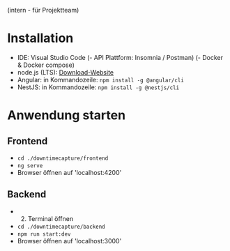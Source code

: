 (intern - für Projektteam)

# Installation

- IDE: Visual Studio Code
(- API Plattform: Insomnia / Postman)
(- Docker & Docker compose)
- node.js (LTS): [Download-Website](https://nodejs.org/en/download)
- Angular: in Kommandozeile: `npm install -g @angular/cli`
- NestJS: in Kommandozeile: `npm install -g @nestjs/cli`



# Anwendung starten

## Frontend
- `cd ./downtimecapture/frontend`
- `ng serve`
- Browser öffnen auf 'localhost:4200'

## Backend
- 2. Terminal öffnen
- `cd ./downtimecapture/backend`
- `npm run start:dev`
- Browser öffnen auf 'localhost:3000'
